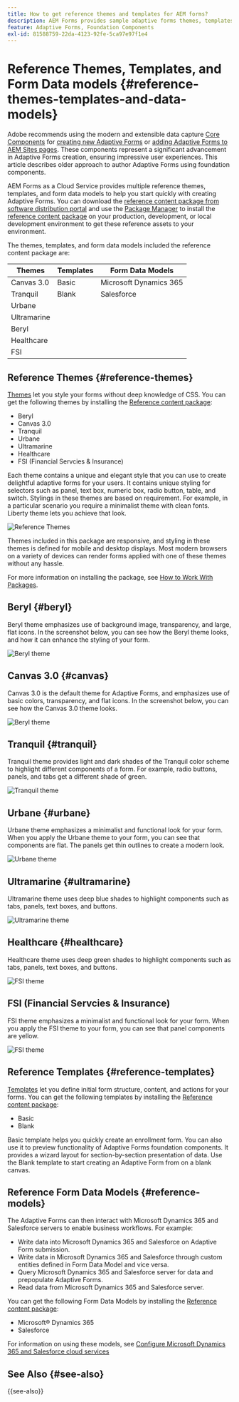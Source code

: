 ```yaml
---
title: How to get reference themes and templates for AEM forms?
description: AEM Forms provides sample adaptive forms themes, templates, and form data models to help you create forms quickly.
feature: Adaptive Forms, Foundation Components
exl-id: 81588759-22da-4123-92fe-5ca97e97f1e4
---
```

# Reference Themes, Templates, and Form Data models {#reference-themes-templates-and-data-models}

<span class="preview"> Adobe recommends using the modern and extensible data capture [Core Components](https://experienceleague.adobe.com/docs/experience-manager-core-components/using/adaptive-forms/introduction.html) for [creating new Adaptive Forms](/help/forms/creating-adaptive-form-core-components.md) or [adding Adaptive Forms to AEM Sites pages](/help/forms/create-or-add-an-adaptive-form-to-aem-sites-page.md). These components represent a significant advancement in Adaptive Forms creation, ensuring impressive user experiences. This article describes older approach to author Adaptive Forms using foundation components. </span>

AEM Forms as a Cloud Service provides multiple reference themes, templates, and form data models to help you start quickly with creating Adaptive Forms. You can download the [reference content package from software distribution portal](https://experience.adobe.com/#/downloads/content/software-distribution/en/aemcloud.html?package=/content/software-distribution/en/details.html/content/dam/aemcloud/public/aem-forms-reference-content.ui.content-2.1.0.zip) and use the [Package Manager](/help/implementing/developing/tools/package-manager.md) to install the [reference content package](https://experience.adobe.com/#/downloads/content/software-distribution/en/aemcloud.html?package=/content/software-distribution/en/details.html/content/dam/aemcloud/public/aem-forms-reference-content.ui.content-2.1.0.zip) on your production, development, or local development environment to get these reference assets to your environment. 

The themes, templates, and form data models included the reference content package are:


|Themes | Templates | Form Data Models |
---------|----------|---------
| Canvas 3.0 |Basic | Microsoft Dynamics 365 |
| Tranquil   |Blank | Salesforce |
| Urbane |   |  |
| Ultramarine |  |  |
| Beryl  |  |  |
| Healthcare |  |   |
| FSI |   |   |

## Reference Themes {#reference-themes}

[Themes](/help/forms/themes.md) let you style your forms without deep knowledge of CSS. You can get the following themes by installing the [Reference content package](https://experience.adobe.com/#/downloads/content/software-distribution/en/aemcloud.html?package=/content/software-distribution/en/details.html/content/dam/aemcloud/public/aem-forms-reference-content.ui.content-2.1.0.zip):

* Beryl
* Canvas 3.0 
* Tranquil
* Urbane
* Ultramarine
* Healthcare
* FSI (Financial Servcies & Insurance)

Each theme contains a unique and elegant style that you can use to create delightful adaptive forms for your users. It contains unique styling for selectors such as panel, text box, numeric box, radio button, table, and switch. Stylings in these themes are based on requirement. For example, in a particular scenario you require a minimalist theme with clean fonts. Liberty theme lets you achieve that look.

![Reference Themes](assets/ref-themes.png)

Themes included in this package are responsive, and styling in these themes is defined for mobile and desktop displays. Most modern browsers on a variety of devices can render forms applied with one of these themes without any hassle.

For more information on installing the package, see [How to Work With Packages](/help/implementing/developing/tools/package-manager.md).

## Beryl {#beryl}

Beryl theme emphasizes use of background image, transparency, and large, flat icons. In the screenshot below, you can see how the Beryl theme looks, and how it can enhance the styling of your form.

![Beryl theme](assets/beryl.png)

## Canvas 3.0 {#canvas}

Canvas 3.0 is the default theme for Adaptive Forms, and emphasizes use of basic colors, transparency, and flat icons. In the screenshot below, you can see how the Canvas 3.0 theme looks.

![Beryl theme](assets/canvas.png)


## Tranquil {#tranquil}

Tranquil theme provides light and dark shades of the Tranquil color scheme to highlight different components of a form. For example, radio buttons, panels, and tabs get a different shade of green.

![Tranquil theme](assets/tranquil.png)


## Urbane {#urbane}

Urbane theme emphasizes a minimalist and functional look for your form. When you apply the Urbane theme to your form, you can see that components are flat. The panels get thin outlines to create a modern look.

![Urbane theme](assets/urbane.png)


## Ultramarine {#ultramarine}

Ultramarine theme uses deep blue shades to highlight components such as tabs, panels, text boxes, and buttons.

![Ultramarine theme](assets/ultramarine.png)

## Healthcare {#healthcare}

Healthcare theme uses deep green shades to highlight components such as tabs, panels, text boxes, and buttons.

![FSI theme](assets/healthcare.png)


## FSI (Financial Servcies & Insurance)

FSI theme emphasizes a minimalist and functional look for your form. When you apply the FSI theme to your form, you can see that panel components are yellow. 

![FSI theme](assets/fsi.png)

## Reference Templates {#reference-templates}


[Templates](/help/forms/themes.md) let you define initial form structure, content, and actions for your forms. You can get the following templates by installing the [Reference content package](https://experience.adobe.com/#/downloads/content/software-distribution/en/aemcloud.html?package=/content/software-distribution/en/details.html/content/dam/aemcloud/public/aem-forms-reference-content.ui.content-2.1.0.zip):

* Basic
* Blank

Basic template helps you quickly create an enrollment form. You can also use it to preview functionality of Adaptive Forms foundation components. It provides a wizard layout for section-by-section presentation of data. Use the Blank template to start creating an Adaptive Form from on a blank canvas. 


## Reference Form Data Models {#reference-models}

The Adaptive Forms can then interact with Microsoft Dynamics 365 and Salesforce servers to enable business workflows. For example:

* Write data into Microsoft Dynamics 365 and Salesforce on Adaptive Form submission.
* Write data in Microsoft Dynamics 365 and Salesforce through custom entities defined in Form Data Model and vice versa.
* Query Microsoft Dynamics 365 and Salesforce server for data and prepopulate Adaptive Forms.
* Read data from Microsoft Dynamics 365 and Salesforce server.

You can get the following Form Data Models by installing the [Reference content package](https://experience.adobe.com/#/downloads/content/software-distribution/en/aemcloud.html?package=/content/software-distribution/en/details.html/content/dam/aemcloud/public/aem-forms-reference-content.ui.content-2.1.0.zip):

* Microsoft&reg; Dynamics 365
* Salesforce 

For information on using these models, see [Configure Microsoft Dynamics 365 and Salesforce cloud services](https://experienceleague.adobe.com/docs/experience-manager-cloud-service/content/forms/integrate/use-form-data-model/configure-msdynamics-salesforce.html?lang=en#configure-dynamics-cloud-service)


## See Also {#see-also}

{{see-also}}